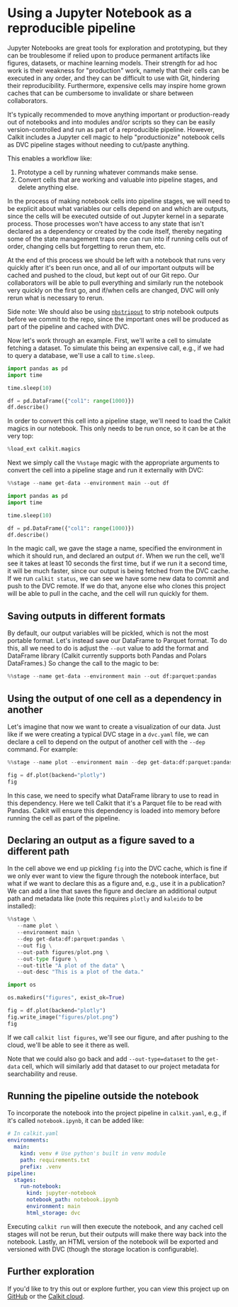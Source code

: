 # Using a Jupyter Notebook as a reproducible pipeline

Jupyter Notebooks are great tools for exploration and prototyping,
but they can be troublesome if relied upon to produce permanent
artifacts like figures, datasets, or machine learning models.
Their strength for ad hoc work is their weakness for "production" work,
namely that their cells can be executed in any order,
and they can be difficult to use with Git,
hindering their reproducibility.
Furthermore, expensive cells may inspire home grown caches that
can be cumbersome to invalidate or share between collaborators.

It's typically recommended to move anything important or production-ready
out of notebooks and into modules and/or scripts so they can be easily
version-controlled and run as part of a reproducible pipeline.
However, Calkit includes a Jupyter
cell magic
to help "productionize" notebook cells as DVC pipeline stages without
needing to cut/paste anything.

This enables a workflow like:

1. Prototype a cell by running whatever commands make sense.
2. Convert cells that are working and valuable into pipeline
   stages, and delete anything else.

In the process of making notebook cells into pipeline stages,
we will need to be explicit about what variables our
cells depend on and which are outputs,
since the cells will be executed outside of out Jupyter kernel in a
separate process.
Those processes won't have access to any state that isn't declared as
a dependency or created by the code itself,
thereby negating some of the state management traps
one can run into if running cells out of order,
changing cells but forgetting to rerun them, etc.

At the end of this process we should be left with a notebook that runs
very quickly after it's been run once,
and all of our important outputs will be cached and pushed to the cloud,
but kept out of our Git repo.
Our collaborators will be able to pull everything and similarly
run the notebook very quickly on the first go,
and if/when cells are changed,
DVC will only rerun what is necessary to rerun.

Side note:
We should also be using [`nbstripout`](https://github.com/kynan/nbstripout)
to strip notebook outputs before we commit to the repo,
since the important ones will be produced as part of the pipeline
and cached with DVC.

Now let's work through an example.
First, we'll write a cell to simulate fetching a dataset.
To simulate this being an expensive call,
e.g., if we had to query a database,
we'll use a call to `time.sleep`.

```python
import pandas as pd
import time

time.sleep(10)

df = pd.DataFrame({"col1": range(1000)})
df.describe()
```

In order to convert this cell into a pipeline stage,
we'll need to load the Calkit magics in our notebook.
This only needs to be run once, so it can be at the very top:

```python
%load_ext calkit.magics
```

Next we simply call the `%%stage` magic with the appropriate arguments to
convert the cell into a pipeline stage and run it externally with DVC:

```python
%%stage --name get-data --environment main --out df

import pandas as pd
import time

time.sleep(10)

df = pd.DataFrame({"col1": range(1000)})
df.describe()
```

In the magic call, we gave the stage a name,
specified the environment in which it should run,
and declared an output `df`.
When we run the cell, we'll see it takes at least 10 seconds the first time,
but if we run it a second time,
it will be much faster, since our output is being fetched from the DVC cache.
If we run `calkit status`, we can see we have some new data to commit and
push to the DVC remote.
If we do that, anyone else who clones this project will be able to
pull in the cache, and the cell will run quickly for them.

## Saving outputs in different formats

By default, our output variables will be pickled,
which is not the most portable format.
Let's instead save our DataFrame to Parquet format.
To do this, all we need to do is adjust the `--out` value to add the format
and DataFrame library
(Calkit currently supports both Pandas and Polars DataFrames.)
So change the call to the magic to be:

```python
%%stage --name get-data --environment main --out df:parquet:pandas
```

## Using the output of one cell as a dependency in another

Let's imagine that now we want to create a visualization of our data.
Just like if we were creating a typical DVC stage in a `dvc.yaml` file,
we can declare a cell to depend on the output of another cell with the
`--dep` command.
For example:

```python
%%stage --name plot --environment main --dep get-data:df:parquet:pandas --out fig

fig = df.plot(backend="plotly")
fig
```

In this case, we need to specify what DataFrame library to use to read in
this dependency.
Here we tell Calkit that it's a Parquet file to be read with Pandas.
Calkit will ensure this dependency is loaded into memory before running the
cell as part of the pipeline.

## Declaring an output as a figure saved to a different path

In the cell above we end up pickling `fig` into the DVC cache,
which is fine if we only ever want to view the figure through the notebook
interface,
but what if we want to declare this as a figure and, e.g.,
use it in a publication?
We can add a line that saves the figure and declare an additional output path
and metadata like (note this requires `plotly` and `kaleido` to be installed):

```python
%%stage \
   --name plot \
   --environment main \
   --dep get-data:df:parquet:pandas \
   --out fig \
   --out-path figures/plot.png \
   --out-type figure \
   --out-title "A plot of the data" \
   --out-desc "This is a plot of the data."

import os

os.makedirs("figures", exist_ok=True)

fig = df.plot(backend="plotly")
fig.write_image("figures/plot.png")
fig
```

If we call `calkit list figures`, we'll see our figure,
and after pushing to the cloud, we'll be able to see it there as well.

Note that we could also go back and add `--out-type=dataset` to the
`get-data` cell,
which will similarly add that dataset to our project metadata
for searchability and reuse.

## Running the pipeline outside the notebook

To incorporate the notebook into the project pipeline in `calkit.yaml`,
e.g., if it's called `notebook.ipynb`, it can be added like:

```yaml
# In calkit.yaml
environments:
  main:
    kind: venv # Use python's built in venv module
    path: requirements.txt
    prefix: .venv
pipeline:
  stages:
    run-notebook:
      kind: jupyter-notebook
      notebook_path: notebook.ipynb
      environment: main
      html_storage: dvc
```

Executing `calkit run` will then execute the notebook,
and any cached cell stages will not be rerun,
but their outputs will make there way back into the notebook.
Lastly, an HTML version of the notebook will be exported and versioned
with DVC (though the storage location is configurable).

## Further exploration

If you'd like to try this out or explore further,
you can view this project up on
[GitHub](https://github.com/calkit/example-notebook-pipeline)
or the [Calkit cloud](https://calkit.io/calkit/example-notebook-pipeline).
